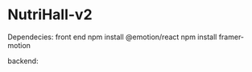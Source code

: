 # NutriHall-v2
Dependecies: 
front end
npm install @emotion/react
npm install framer-motion

backend:

